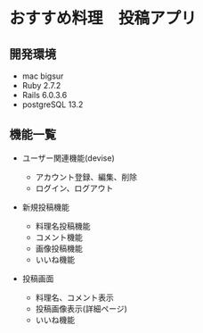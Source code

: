 # おすすめ料理　投稿アプリ

## 開発環境
- mac bigsur
- Ruby 2.7.2
- Rails 6.0.3.6
- postgreSQL 13.2

## 機能一覧
- ユーザー関連機能(devise)
  - アカウント登録、編集、削除
  - ログイン、ログアウト
  

- 新規投稿機能
  - 料理名投稿機能
  - コメント機能
  - 画像投稿機能
  - いいね機能
  
- 投稿画面
  - 料理名、コメント表示
  - 投稿画像表示(詳細ページ)
  - いいね機能
